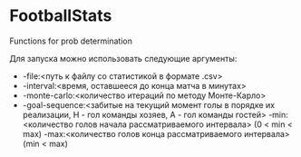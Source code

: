 # FootballStats
Functions for prob determination 

Для запуска можно использовать следующие аргументы:
* -file:<путь к файлу со статистикой в формате .csv>
* -interval:<время, оставшееся до конца матча в минутах>
* -monte-carlo:<количество итераций по методу Монте-Карло>
* -goal-sequence:<забитые на текущий момент голы в порядке их реализации, H - гол команды хозяев, A - гол команды гостей>
  -min:<количество голов начала рассматриваемого интервала> (0 < min < max)
  -max:<количество голов конца рассматриваемого интервала> (min < max)
